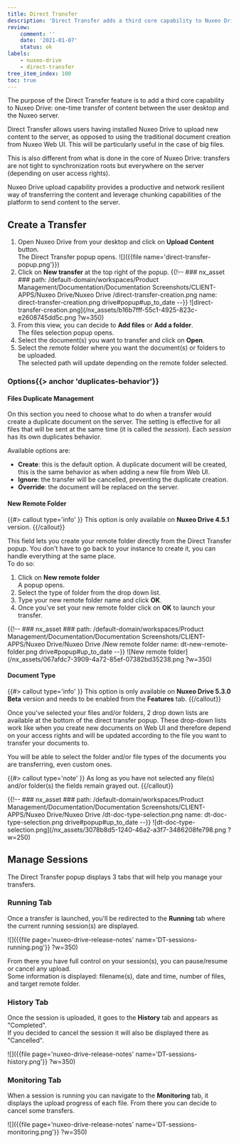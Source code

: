 ```yaml
---
title: Direct Transfer
description: 'Direct Transfer adds a third core capability to Nuxeo Drive: one-time transfer of content between the user desktop and the Nuxeo server.'
review:
    comment: ''
    date: '2021-01-07'
    status: ok
labels:
    - nuxeo-drive
    - direct-transfer
tree_item_index: 100
toc: true
---
```


The purpose of the Direct Transfer feature is to add a third core capability to Nuxeo Drive: one-time transfer of content between the user desktop and the Nuxeo server.

Direct Transfer allows users having installed Nuxeo Drive to upload new content to the server, as opposed to using the traditional document creation from Nuxeo Web UI. This will be particularly useful in the case of big files.

This is also different from what is done in the core of Nuxeo Drive: transfers are not tight to synchronization roots but everywhere on the server (depending on user access rights).

Nuxeo Drive upload capability provides a productive and network resilient way of transferring the content and leverage chunking capabilities of the platform to send content to the server.

## Create a Transfer

1. Open Nuxeo Drive from your desktop and click on **Upload Content** button.</br>
    The Direct Transfer popup opens.
    ![]({{file name='direct-transfer-popup.png'}})
1. Click on **New transfer** at the top right of the popup.
    {{!--     ### nx_asset ###
    path: /default-domain/workspaces/Product Management/Documentation/Documentation Screenshots/CLIENT-APPS/Nuxeo Drive/Nuxeo Drive /direct-transfer-creation.png
    name: direct-transfer-creation.png
    drive#popup#up_to_date
    --}}
    ![direct-transfer-creation.png](/nx_assets/b16b7fff-55c1-4925-823c-e2608745dd5c.png ?w=350)
1. From this view, you can decide to **Add files** or **Add a folder**.</br>
    The files selection popup opens.
1. Select the document(s) you want to transfer and click on **Open**.</br>
1. Select the remote folder where you want the document(s) or folders to be uploaded.</br>
    The selected path will update depending on the remote folder selected.

### Options{{> anchor 'duplicates-behavior'}}

#### Files Duplicate Management

On this section you need to choose what to do when a transfer would create a duplicate document on the server.
The setting is effective for all files that will be sent at the same time (it is called the *session*). Each *session* has its own duplicates behavior.

Available options are:
- **Create**: this is the default option. A duplicate document will be created, this is the same behavior as when adding a new file from Web UI.
- **Ignore**: the transfer will be cancelled, preventing the duplicate creation.
- **Override**: the document will be replaced on the server.

#### New Remote Folder

{{#> callout type='info' }}
This option is only available on **Nuxeo Drive 4.5.1** version.
{{/callout}}

This field lets you create your remote folder directly from the Direct Transfer popup. You don't have to go back to your instance to create it, you can handle everything at the same place.</br>
To do so:
1. Click on **New remote folder**</br>
    A popup opens.
1. Select the type of folder from the drop down list.
2. Type your new remote folder name and click **OK**.
4. Once you've set your new remote folder click on **OK** to launch your transfer.

{{!--     ### nx_asset ###
    path: /default-domain/workspaces/Product Management/Documentation/Documentation Screenshots/CLIENT-APPS/Nuxeo Drive/Nuxeo Drive /New remote folder
    name: dt-new-remote-folder.png
    drive#popup#up_to_date
--}}
![New remote folder](/nx_assets/067afdc7-3909-4a72-85ef-07382bd35238.png ?w=350)

#### Document Type 

{{#> callout type='info' }}
This option is only available on **Nuxeo Drive 5.3.0 Beta** version and needs to be enabled from the **Features** tab.
{{/callout}}

Once you've selected your files and/or folders, 2 drop down lists are available at the bottom of the direct transfer popup. 
These drop-down lists work like when you create new documents on Web UI and therefore depend on your access rights and will be updated according to the file you want to transfer your documents to. 

You will be able to select the folder and/or file types of the documents you are transferring, even custom ones.

{{#> callout type='note' }}
As long as you have not selected any file(s) and/or folder(s) the fields remain grayed out. 
{{/callout}}

{{!--     ### nx_asset ###
    path: /default-domain/workspaces/Product Management/Documentation/Documentation Screenshots/CLIENT-APPS/Nuxeo Drive/Nuxeo Drive /dt-doc-type-selection.png
    name: dt-doc-type-selection.png
    drive#popup#up_to_date
--}}
![dt-doc-type-selection.png](/nx_assets/3078b8d5-1240-46a2-a3f7-3486208fe798.png ?w=250)

## Manage Sessions

The Direct Transfer popup displays 3 tabs that will help you manage your transfers.

### Running Tab

Once a transfer is launched, you'll be redirected to the **Running** tab where the current running session(s) are displayed.

![]({{file page='nuxeo-drive-release-notes' name='DT-sessions-running.png'}} ?w=350)

From there you have full control on your session(s), you can pause/resume or cancel any upload.</br>
Some information is displayed: filename(s), date and time, number of files, and target remote folder.

### History Tab

Once the session is uploaded, it goes to the **History** tab and appears as "Completed".</br>
If you decided to cancel the session it will also be displayed there as "Cancelled".

![]({{file page='nuxeo-drive-release-notes' name='DT-sessions-history.png'}} ?w=350)

### Monitoring Tab

When a session is running you can navigate to the **Monitoring** tab, it displays the upload progress of each file. From there you can decide to cancel some transfers.

![]({{file page='nuxeo-drive-release-notes' name='DT-sessions-monitoring.png'}} ?w=350)

<!--
## Limitations

## Technical Overview

### Filemanager

### ...
-->

